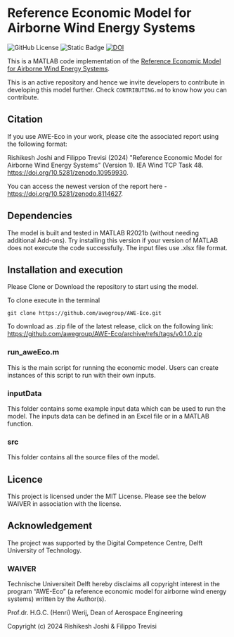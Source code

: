 # Reference Economic Model for Airborne Wind Energy Systems
![GitHub License](https://img.shields.io/github/license/awegroup/AWE-Eco)
![Static Badge](https://img.shields.io/badge/MATLAB-R2021b-blue)
[![DOI](https://zenodo.org/badge/784601047.svg)](https://zenodo.org/doi/10.5281/zenodo.12166696)



This is a MATLAB code implementation of the [Reference Economic Model for Airborne Wind Energy Systems](https://doi.org/10.5281/zenodo.10959930).

This is an active repository and hence we invite developers to contribute in developing this model further. Check `CONTRIBUTING.md` to know how you can contribute.

## Citation

If you use AWE-Eco in your work, please cite the associated report using the following format:

Rishikesh Joshi and Filippo Trevisi (2024) "Reference Economic Model for Airborne Wind Energy Systems" (Version 1). IEA Wind TCP Task 48. https://doi.org/10.5281/zenodo.10959930. 

You can access the newest version of the report here - https://doi.org/10.5281/zenodo.8114627.

## Dependencies
The model is built and tested in MATLAB R2021b (without needing additional Add-ons). Try installing this version if your version of MATLAB does not execute the code successfully.
The input files use .xlsx file format.

## Installation and execution 
Please Clone or Download the repository to start using the model.

To clone execute in the terminal
```
git clone https://github.com/awegroup/AWE-Eco.git
```

To download as .zip file of the latest release, click on the following link: https://github.com/awegroup/AWE-Eco/archive/refs/tags/v0.1.0.zip

### run_aweEco.m
This is the main script for running the economic model. Users can create instances of this script to run with their own inputs. 

### inputData
This folder contains some example input data which can be used to run the model. The inputs data can be defined in an Excel file or in a MATLAB function. 

### src
This folder contains all the source files of the model.

## Licence
This project is licensed under the MIT License. Please see the below WAIVER in association with the license.

## Acknowledgement
The project was supported by the Digital Competence Centre, Delft University of Technology.

### WAIVER
Technische Universiteit Delft hereby disclaims all copyright interest in the program “AWE-Eco” (a reference economic model for airborne wind energy systems) written by the Author(s).

Prof.dr. H.G.C. (Henri) Werij, Dean of Aerospace Engineering

Copyright (c) 2024 Rishikesh Joshi & Filippo Trevisi